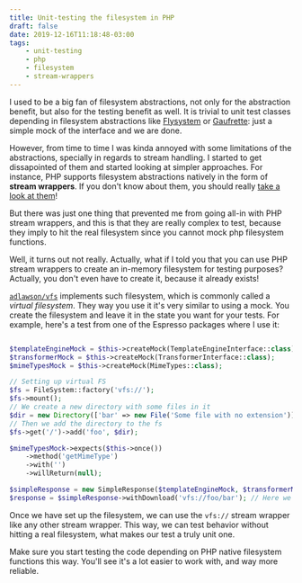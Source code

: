 ```yaml
---
title: Unit-testing the filesystem in PHP
draft: false
date: 2019-12-16T11:18:48-03:00
tags:
    - unit-testing
    - php
    - filesystem
    - stream-wrappers
---
```


I used to be a big fan of filesystem abstractions, not only for the abstraction benefit, but also for the testing benefit as well. It is trivial to unit test classes depending in filesystem abstractions like [Flysystem][1] or [Gaufrette][2]: just a simple mock of the interface and we are done.

However, from time to time I was kinda annoyed with some limitations of the abstractions, specially in regards to stream handling. I started to get dissapointed of them and started looking at simpler approaches. For instance, PHP supports filesystem abstractions natively in the form of **stream wrappers**. If you don't know about them, you should really [take a look at them][3]!

But there was just one thing that prevented me from going all-in with PHP stream wrappers, and this is that they are really complex to test, because they imply to hit the real filesystem since you cannot mock php filesystem functions.

Well, it turns out not really. Actually, what if I told you that you can use PHP stream wrappers to create an in-memory filesystem for testing purposes? Actually, you don't even have to create it, because it already exists! 

[`adlawson/vfs`][4] implements such filesystem, which is commonly called a *virtual filesystem*. They way you use it it's very similar to using a mock. You create the filesystem and leave it in the state you want for your tests. For example, here's a test from one of the Espresso packages where I use it:

```php

$templateEngineMock = $this->createMock(TemplateEngineInterface::class);
$transformerMock = $this->createMock(TransformerInterface::class);
$mimeTypesMock = $this->createMock(MimeTypes::class);

// Setting up virtual FS
$fs = FileSystem::factory('vfs://');
$fs->mount();
// We create a new directory with some files in it
$dir = new Directory(['bar' => new File('Some file with no extension')]);
// Then we add the directory to the fs
$fs->get('/')->add('foo', $dir);

$mimeTypesMock->expects($this->once())
    ->method('getMimeType')
    ->with('')
    ->willReturn(null);

$simpleResponse = new SimpleResponse($templateEngineMock, $transformerMock, $mimeTypesMock);
$response = $simpleResponse->withDownload('vfs://foo/bar'); // Here we use it
```

Once we have set up the filesystem, we can use the `vfs://` stream wrapper like any other stream wrapper. This way, we can test behavior without hitting a real filesystem, what makes our test a truly unit one.

Make sure you start testing the code depending on PHP native filesystem functions this way. You'll see it's a lot easier to work with, and way more reliable.

[1]: https://flysystem.thephpleague.com/docs/
[2]: https://github.com/knplabs/Gaufrette
[3]: https://dzone.com/articles/the-powerful-resource-of-php-stream-wrappers
[4]: https://github.com/adlawson/php-vfs